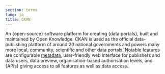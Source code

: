 ```yaml
---
section: terms
lang: ja
title: CKAN
---
```


An {open-source} software platform for creating {data portals}, built and maintained by Open Knowledge. CKAN is used as the official data-publishing platform of around 20 national governments and powers many more local, community, scientific and other data portals. Notable features are configurable [metadata](/glossary/en/terms/metadata/), user-friendly web interface for publishers and data users, data preview, organisation-based authorisation levels, and {APIs} giving access to all features as well as data access.